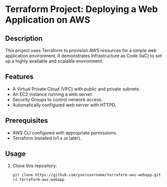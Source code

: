 # Terraform Project: Deploying a Web Application on AWS

## Description
This project uses Terraform to provision AWS resources for a simple web application environment. It demonstrates Infrastructure as Code (IaC) to set up a highly available and scalable environment.

## Features
- A Virtual Private Cloud (VPC) with public and private subnets.
- An EC2 instance running a web server.
- Security Groups to control network access.
- Automatically configured web server with HTTPD.

## Prerequisites
- AWS CLI configured with appropriate permissions.
- Terraform installed (v1.x or later).

## Usage

1. Clone this repository:
   ```bash
   git clone https://github.com/yourusername/terraform-aws-webapp.git
   cd terraform-aws-webapp
